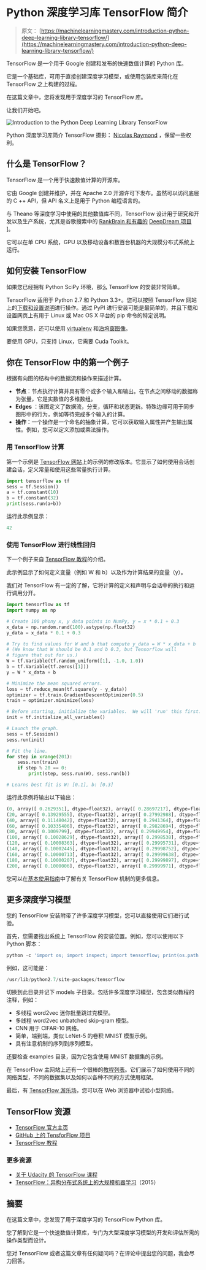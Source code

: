 # Python 深度学习库 TensorFlow 简介

> 原文： [https://machinelearningmastery.com/introduction-python-deep-learning-library-tensorflow/](https://machinelearningmastery.com/introduction-python-deep-learning-library-tensorflow/)

TensorFlow 是一个用于 Google 创建和发布的快速数值计算的 Python 库。

它是一个基础库，可用于直接创建深度学习模型，或使用包装库来简化在 TensorFlow 之上构建的过程。

在这篇文章中，您将发现用于深度学习的 TensorFlow 库。

让我们开始吧。

![Introduction to the Python Deep Learning Library TensorFlow](img/fe8f0396c0f9d7b02308150c33abe2da.jpg)

Python 深度学习库简介 TensorFlow
摄影： [Nicolas Raymond](https://www.flickr.com/photos/82955120@N05/15932303392/) ，保留一些权利。

## 什么是 TensorFlow？

TensorFlow 是一个用于快速数值计算的开源库。

它由 Google 创建并维护，并在 Apache 2.0 开源许可下发布。虽然可以访问底层的 C ++ API，但 API 名义上是用于 Python 编程语言的。

与 Theano 等深度学习中使用的其他数值库不同，TensorFlow 设计用于研究和开发以及生产系统，尤其是谷歌搜索中的 [RankBrain 和有趣的](https://en.wikipedia.org/wiki/RankBrain) [DeepDream 项目](https://en.wikipedia.org/wiki/DeepDream) ]。

它可以在单 CPU 系统，GPU 以及移动设备和数百台机器的大规模分布式系统上运行。

## 如何安装 TensorFlow

如果您已经拥有 Python SciPy 环境，那么 TensorFlow 的安装非常简单。

TensorFlow 适用于 Python 2.7 和 Python 3.3+。您可以按照 TensorFlow 网站上的[下载和设置说明](https://www.tensorflow.org/versions/r0.8/get_started/os_setup.html)进行操作。通过 PyPI 进行安装可能是最简单的，并且下载和设置网页上有用于 Linux 或 Mac OS X 平台的 pip 命令的特定说明。

如果您愿意，还可以使用 [virtualenv](http://docs.python-guide.org/en/latest/dev/virtualenvs/) 和[泊坞窗图像](https://www.docker.com/)。

要使用 GPU，只支持 Linux，它需要 Cuda Toolkit。

## 你在 TensorFlow 中的第一个例子

根据有向图的结构中的数据流和操作来描述计算。

*   **节点**：节点执行计算并具有零个或多个输入和输出。在节点之间移动的数据称为张量，它是实数值的多维数组。
*   **Edges** ：该图定义了数据流，分支，循环和状态更新。特殊边缘可用于同步图形中的行为，例如等待完成多个输入的计算。
*   **操作**：一个操作是一个命名的抽象计算，它可以获取输入属性并产生输出属性。例如，您可以定义添加或乘法操作。

### 用 TensorFlow 计算

第一个示例是 [TensorFlow 网站](https://github.com/tensorflow/tensorflow)上的示例的修改版本。它显示了如何使用会话创建会话，定义常量和使用这些常量执行计算。

```py
import tensorflow as tf
sess = tf.Session()
a = tf.constant(10)
b = tf.constant(32)
print(sess.run(a+b))
```

运行此示例显示：

```py
42
```

### 使用 TensorFlow 进行线性回归

下一个例子来自 [TensorFlow 教程](https://www.tensorflow.org/versions/r0.8/get_started/index.html)的介绍。

此示例显示了如何定义变量（例如 W 和 b）以及作为计算结果的变量（y）。

我们对 TensorFlow 有一定的了解，它将计算的定义和声明与会话中的执行和运行调用分开。

```py
import tensorflow as tf
import numpy as np

# Create 100 phony x, y data points in NumPy, y = x * 0.1 + 0.3
x_data = np.random.rand(100).astype(np.float32)
y_data = x_data * 0.1 + 0.3

# Try to find values for W and b that compute y_data = W * x_data + b
# (We know that W should be 0.1 and b 0.3, but Tensorflow will
# figure that out for us.)
W = tf.Variable(tf.random_uniform([1], -1.0, 1.0))
b = tf.Variable(tf.zeros([1]))
y = W * x_data + b

# Minimize the mean squared errors.
loss = tf.reduce_mean(tf.square(y - y_data))
optimizer = tf.train.GradientDescentOptimizer(0.5)
train = optimizer.minimize(loss)

# Before starting, initialize the variables.  We will 'run' this first.
init = tf.initialize_all_variables()

# Launch the graph.
sess = tf.Session()
sess.run(init)

# Fit the line.
for step in xrange(201):
    sess.run(train)
    if step % 20 == 0:
        print(step, sess.run(W), sess.run(b))

# Learns best fit is W: [0.1], b: [0.3]
```

运行此示例将输出以下输出：

```py
(0, array([ 0.2629351], dtype=float32), array([ 0.28697217], dtype=float32))
(20, array([ 0.13929555], dtype=float32), array([ 0.27992988], dtype=float32))
(40, array([ 0.11148042], dtype=float32), array([ 0.2941364], dtype=float32))
(60, array([ 0.10335406], dtype=float32), array([ 0.29828694], dtype=float32))
(80, array([ 0.1009799], dtype=float32), array([ 0.29949954], dtype=float32))
(100, array([ 0.10028629], dtype=float32), array([ 0.2998538], dtype=float32))
(120, array([ 0.10008363], dtype=float32), array([ 0.29995731], dtype=float32))
(140, array([ 0.10002445], dtype=float32), array([ 0.29998752], dtype=float32))
(160, array([ 0.10000713], dtype=float32), array([ 0.29999638], dtype=float32))
(180, array([ 0.10000207], dtype=float32), array([ 0.29999897], dtype=float32))
(200, array([ 0.1000006], dtype=float32), array([ 0.29999971], dtype=float32))
```

您可以在[基本使用指南](https://www.tensorflow.org/versions/r0.8/get_started/basic_usage.html)中了解有关 TensorFlow 机制的更多信息。

## 更多深度学习模型

您的 TensorFlow 安装附带了许多深度学习模型，您可以直接使用它们进行试验。

首先，您需要找出系统上 TensorFlow 的安装位置。例如，您可以使用以下 Python 脚本：

```py
python -c 'import os; import inspect; import tensorflow; print(os.path.dirname(inspect.getfile(tensorflow)))'
```

例如，这可能是：

```py
/usr/lib/python2.7/site-packages/tensorflow
```

切换到此目录并记下 models 子目录。包括许多深度学习模型，包含类似教程的注释，例如：

*   多线程 word2vec 迷你批量跳过克模型。
*   多线程 word2vec unbatched skip-gram 模型。
*   CNN 用于 CIFAR-10 网络。
*   简单，端到端，类似 LeNet-5 的卷积 MNIST 模型示例。
*   具有注意机制的序列到序列模型。

还要检查 examples 目录，因为它包含使用 MNIST 数据集的示例。

在 TensorFlow 主网站上还有一个很棒的[教程列表](https://www.tensorflow.org/versions/r0.8/tutorials/index.html)。它们展示了如何使用不同的网络类型，不同的数据集以及如何以各种不同的方式使用框架。

最后，有 [TensorFlow 游乐场](http://playground.tensorflow.org/)，您可以在 Web 浏览器中试验小型网络。

## TensorFlow 资源

*   [TensorFlow 官方主页](https://www.tensorflow.org/)
*   [GitHub 上的 TensforFlow 项目](https://github.com/tensorflow/tensorflow)
*   [TensorFlow 教程](https://www.tensorflow.org/versions/r0.7/tutorials/index.html)

### 更多资源

*   [关于 Udacity 的 TensorFlow 课程](https://www.udacity.com/course/deep-learning--ud730)
*   [TensorFlow：异构分布式系统上的大规模机器学习](http://download.tensorflow.org/paper/whitepaper2015.pdf)（2015）

## 摘要

在这篇文章中，您发现了用于深度学习的 TensorFlow Python 库。

您了解到它是一个快速数值计算库，专门为大型深度学习模型的开发和评估所需的操作类型而设计。

您对 TensorFlow 或者这篇文章有任何疑问吗？在评论中提出您的问题，我会尽力回答。